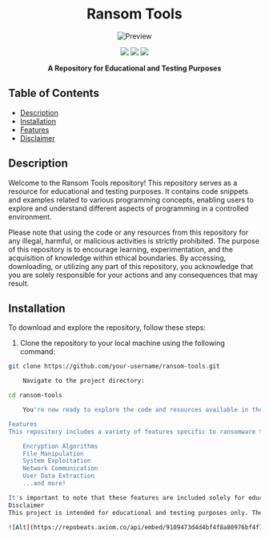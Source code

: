 <h1 align="center">Ransom Tools</h1>

<p align="center">
   <img src="https://raw.githubusercontent.com/your-username/ransom-tools/main/.github/workflows/image.png" alt="Preview">
</p>

<p align="center">
   <a href="https://github.com/2known/ransom-tools-"><img src="https://img.shields.io/github/languages/top/your-username/ransom-tools"></a>
   <a href="https://github.com/2known/ransom-tools-/stargazers"><img src="https://img.shields.io/github/stars/2known/ransom-tools-"></a>
   <a href="https://github.com/your-username/ransom-tools/network/members"><img src="https://img.shields.io/github/forks/your-username/ransom-tools"></a>
</p>

<p align="center"><strong>A Repository for Educational and Testing Purposes</strong></p>

## Table of Contents

- [Description](#description)
- [Installation](#installation)
- [Features](#features)
- [Disclaimer](#disclaimer)

## Description

Welcome to the Ransom Tools repository! This repository serves as a resource for educational and testing purposes. It contains code snippets and examples related to various programming concepts, enabling users to explore and understand different aspects of programming in a controlled environment.

Please note that using the code or any resources from this repository for any illegal, harmful, or malicious activities is strictly prohibited. The purpose of this repository is to encourage learning, experimentation, and the acquisition of knowledge within ethical boundaries. By accessing, downloading, or utilizing any part of this repository, you acknowledge that you are solely responsible for your actions and any consequences that may result.

## Installation

To download and explore the repository, follow these steps:

1. Clone the repository to your local machine using the following command:

```bash
git clone https://github.com/your-username/ransom-tools.git

    Navigate to the project directory:

cd ransom-tools

    You're now ready to explore the code and resources available in the repository.

Features
This repository includes a variety of features specific to ransomware tools, including but not limited to:

    Encryption Algorithms
    File Manipulation
    System Exploitation
    Network Communication
    User Data Extraction
    ...and more!

It's important to note that these features are included solely for educational and testing purposes. Utilizing them for any illegal, harmful, or malicious activities is strictly prohibited and contrary to ethical principles.
Disclaimer
This project is intended for educational and testing purposes only. The creator of this repository does not endorse or support any illegal or malicious activities. The use of the code or any resources from this repository for any illegal, harmful, or malicious activities is strictly prohibited. By accessing, downloading, or utilizing any part of this repository, you acknowledge that you are solely responsible for your actions, and any consequences that may arise. The creator of this repository will not be held liable for any misuse, damage, or unlawful actions resulting from the use of this repository or any of its contents.

![Alt](https://repobeats.axiom.co/api/embed/9109473d4d4bf4f8a80976bf4f1d612b199461ef.svg "Repobeats analytics image")
